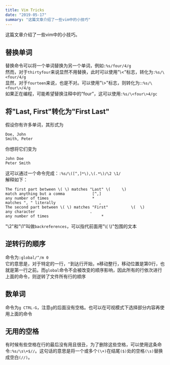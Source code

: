 ```yaml
---
title: Vim Tricks
date: "2019-05-17"
summary: "这篇文章介绍了一些vim中的小技巧" 
---
```

这篇文章介绍了一些vim中的小技巧。  

## 替换单词
替换命令可以将一个单词替换为另一个单词，例如`:%s/four/4/g`  
然而，对于`thirtyfour`来说显然不用替换，此时可以使用"\\<"标志，转化为`:%s/\<four/4/g`  
显然，对于`fourteen`来说，也是不对。可以使用"\\>"标志，则转化为:`:%s/\<four\>/4/g`  
如果正在编程，可能希望替换注释中的“four”，这可以使用`:%s/\<four\>4/gc`  

## 将"Last, First"转化为"First Last"
假设你有许多单词，其形式为  
```
Doe, John
Smith, Peter
```
你想将它们变为  
```
John Doe
Peter Smith
```
这可以通过一个命令完成：`:%s/\([^,]*\),\(.*\)/\2 \1/`  
解释如下：   
```
The first part between \( \) matches "Last"	\(     \)
match anything but a comma			  [^,]
any number of times				      *
matches ", " literally					 ,
The second part between \( \) matches "First"		   \(  \)
any character					     .
any number of times					      *
```
"\2"和"\1"叫做`backreferences`，可以指代前面用"\\( \\)"包围的文本  

## 逆转行的顺序
命令为`:global/^/m 0`  
它的意思是，对于特定的一行，`^`到达行开始，`m`移动整行，移动位置是第0行，也就是第一行之前。而`global`命令不会被改变的顺序影响，因此所有的行依次进行上面的命令，则逆转了文件所有行的顺序  

## 数单词
命令为`g CTRL-G`，注意`g`的后面没有空格。也可以在可视模式下选择部分内容再使用上面的命令  

## 无用的空格
有时候有些空格在行的最后没有用且很丑，为了删除这些空格，可以使用这条命令`:%s/\s\+$//`。这句话的意思是将一个或多个`(\+)`在结尾`($)`处的空格`(\s)`替换成空白`(//)`。  
